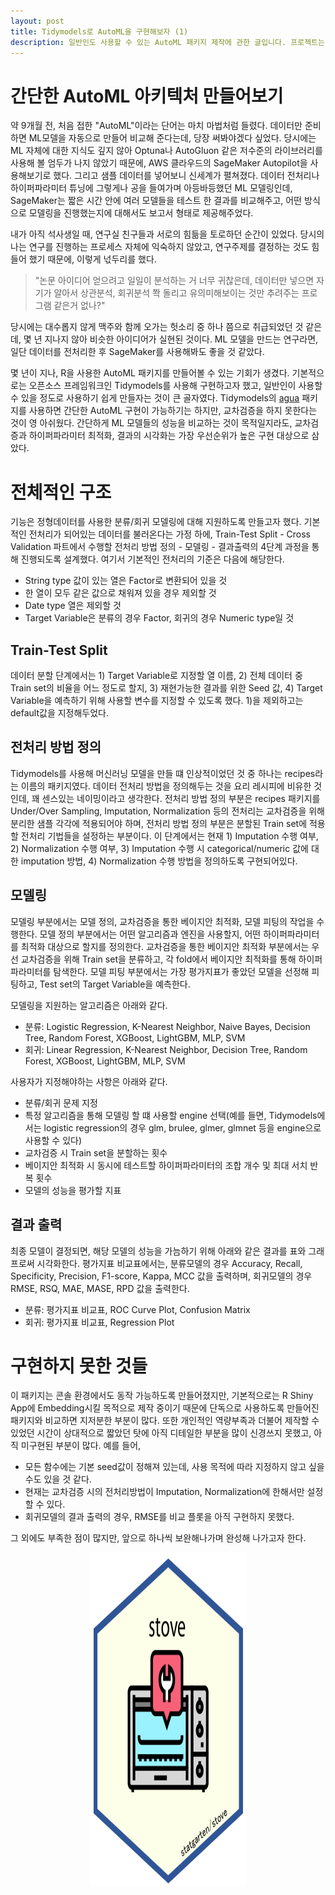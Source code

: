 ```yaml
---
layout: post
title: Tidymodels로 AutoML을 구현해보자 (1)
description: 일반인도 사용할 수 있는 AutoML 패키지 제작에 관한 글입니다. 프로젝트는 아직 진행 중이며, 그간 고민했던 것들과 앞으로 해결해야할 것들을 정리하고, 공유하기 위해 글로 남깁니다.
---
```


# 간단한 AutoML 아키텍처 만들어보기

약 9개월 전, 처음 접한 "AutoML"이라는 단어는 마치 마법처럼 들렸다. 데이터만 준비하면 ML모델을 자동으로 만들어 비교해 준다는데, 당장 써봐야겠다 싶었다. 당시에는 ML 자체에 대한 지식도 깊지 않아 Optuna나 AutoGluon 같은 저수준의 라이브러리를 사용해 볼 엄두가 나지 않았기 때문에, AWS 클라우드의 SageMaker Autopilot을 사용해보기로 했다. 그리고 샘플 데이터를 넣어보니 신세계가 펼쳐졌다. 데이터 전처리나 하이퍼파라미터 튜닝에 그렇게나 공을 들여가며 아등바등했던 ML 모델링인데, SageMaker는 짧은 시간 안에 여러 모델들을 테스트 한 결과를 비교해주고, 어떤 방식으로 모델링을 진행했는지에 대해서도 보고서 형태로 제공해주었다.

내가 아직 석사생일 때, 연구실 친구들과 서로의 힘듦을 토로하던 순간이 있었다. 당시의 나는 연구를 진행하는 프로세스 자체에 익숙하지 않았고, 연구주제를 결정하는 것도 힘들어 했기 때문에, 이렇게 넋두리를 했다.

> "논문 아이디어 얻으려고 일일이 분석하는 거 너무 귀찮은데, 데이터만 넣으면 자기가 알아서 상관분석, 회귀분석 쫙 돌리고 유의미해보이는 것만 추려주는 프로그램 같은거 없나?"

당시에는 대수롭지 않게 맥주와 함께 오가는 헛소리 중 하나 쯤으로 취급되었던 것 같은데, 몇 년 지나지 않아 비슷한 아이디어가 실현된 것이다. ML 모델을 만드는 연구라면, 일단 데이터를 전처리한 후 SageMaker를 사용해봐도 좋을 것 같았다. 

몇 년이 지나, R을 사용한 AutoML 패키지를 만들어볼 수 있는 기회가 생겼다. 기본적으로는 오픈소스 프레임워크인 Tidymodels를 사용해 구현하고자 했고, 일반인이 사용할 수 있을 정도로 사용하기 쉽게 만들자는 것이 큰 골자였다. Tidymodels의 [agua](https://agua.tidymodels.org/articles/auto_ml.html) 패키지를 사용하면 간단한 AutoML 구현이 가능하기는 하지만, 교차검증을 하지 못한다는 것이 영 아쉬웠다. 간단하게 ML 모델들의 성능을 비교하는 것이 목적일지라도, 교차검증과 하이퍼파라미터 최적화, 결과의 시각화는 가장 우선순위가 높은 구현 대상으로 삼았다.

# 전체적인 구조

기능은 정형데이터를 사용한 분류/회귀 모델링에 대해 지원하도록 만들고자 했다. 기본적인 전처리가 되어있는 데이터를 불러온다는 가정 하에, Train-Test Split - Cross Validation 파트에서 수행할 전처리 방법 정의 - 모델링 - 결과출력의 4단계 과정을 통해 진행되도록 설계했다. 여기서 기본적인 전처리의 기준은 다음에 해당한다.

  - String type 값이 있는 열은 Factor로 변환되어 있을 것
  - 한 열이 모두 같은 값으로 채워져 있을 경우 제외할 것
  - Date type 열은 제외할 것
  - Target Variable은 분류의 경우 Factor, 회귀의 경우 Numeric type일 것

## Train-Test Split

데이터 분할 단계에서는 1) Target Variable로 지정할 열 이름, 2) 전체 데이터 중 Train set의 비율을 어느 정도로 할지, 3) 재현가능한 결과를 위한 Seed 값, 4) Target Variable을 예측하기 위해 사용할 변수를 지정할 수 있도록 했다. 1)을 제외하고는 default값을 지정해두었다. 

## 전처리 방법 정의

Tidymodels를 사용해 머신러닝 모델을 만들 떄 인상적이었던 것 중 하나는 recipes라는 이름의 패키지였다. 데이터 전처리 방법을 정의해두는 것을 요리 레시피에 비유한 것인데, 꽤 센스있는 네이밍이라고 생각한다. 전처리 방법 정의 부분은 recipes 패키지를 Under/Over Sampling, Imputation, Normalization 등의 전처리는 교차검증을 위해 분리한 샘플 각각에 적용되어야 하며, 전처리 방법 정의 부분은 분할된 Train set에 적용할 전처리 기법들을 설정하는 부분이다. 이 단계에서는 현재 1) Imputation 수행 여부, 2) Normalization 수행 여부, 3) Imputation 수행 시 categorical/numeric 값에 대한 imputation 방법, 4) Normalization 수행 방법을 정의하도록 구현되어있다. 

## 모델링

모델링 부분에서는 모델 정의, 교차검증을 통한 베이지안 최적화, 모델 피팅의 작업을 수행한다. 모델 정의 부분에서는 어떤 알고리즘과 엔진을 사용할지, 어떤 하이퍼파라미터를 최적화 대상으로 할지를 정의한다. 교차검증을 통한 베이지안 최적화 부분에서는 우선 교차검증을 위해 Train set을 분류하고, 각 fold에서 베이지안 최적화를 통해 하이퍼파라미터를 탐색한다. 모델 피팅 부분에서는 가장 평가지표가 좋았던 모델을 선정해 피팅하고, Test set의 Target Variable을 예측한다. 

모델링을 지원하는 알고리즘은 아래와 같다. 

  - 분류: Logistic Regression, K-Nearest Neighbor, Naive Bayes, Decision Tree, Random Forest, XGBoost, LightGBM, MLP, SVM
  - 회귀: Linear Regression, K-Nearest Neighbor, Decision Tree, Random Forest, XGBoost, LightGBM, MLP, SVM

사용자가 지정해야하는 사항은 아래와 같다.

  -  분류/회귀 문제 지정
  - 특정 알고리즘을 통해 모델링 할 떄 사용할 engine 선택(예를 들면, Tidymodels에서는 logistic regression의 경우 glm, brulee, glmer, glmnet 등을 engine으로 사용할 수 있다)
  - 교차검증 시 Train set을 분할하는 횟수
  - 베이지안 최적화 시 동시에 테스트할 하이퍼파라미터의 조합 개수 및 최대 서치 반복 횟수
  - 모델의 성능을 평가할 지표

## 결과 출력

최종 모델이 결정되면, 해당 모델의 성능을 가늠하기 위해 아래와 같은 결과를 표와 그래프로써 시각화한다. 평가지표 비교표에서는, 분류모델의 경우 Accuracy, Recall, Specificity, Precision, F1-score, Kappa, MCC 값을 출력하며, 회귀모델의 경우 RMSE, RSQ, MAE, MASE, RPD 값을 출력한다. 

 - 분류: 평가지표 비교표, ROC Curve Plot, Confusion Matrix
 - 회귀: 평가지표 비교표, Regression Plot

# 구현하지 못한 것들

이 패키지는 콘솔 환경에서도 동작 가능하도록 만들어졌지만, 기본적으로는 R Shiny App에 Embedding시킬 목적으로 제작 중이기 때문에 단독으로 사용하도록 만들어진 패키지와 비교하면 지저분한 부분이 많다. 또한 개인적인 역량부족과 더불어 제작할 수 있었던 시간이 상대적으로 짧았던 탓에 아직 디테일한 부분을 많이 신경쓰지 못했고, 아직 미구현된 부분이 많다. 예를 들어, 

  - 모든 함수에는 기본 seed값이 정해져 있는데, 사용 목적에 따라 지정하지 않고 싶을 수도 있을 것 같다. 
  - 현재는 교차검증 시의 전처리방법이 Imputation, Normalization에 한해서만 설정할 수 있다. 
  - 회귀모델의 결과 출력의 경우, RMSE를 비교 플롯을 아직 구현하지 못했다. 

 그 외에도 부족한 점이 많지만, 앞으로 하나씩 보완해나가며 완성해 나가고자 한다.

<p align="center">
  <a href="https://github.com/statgarten/stove">
    <img src="/assets/img/portfolio/stove_logo.png", width="250" height="535">
  </a>
</p>
